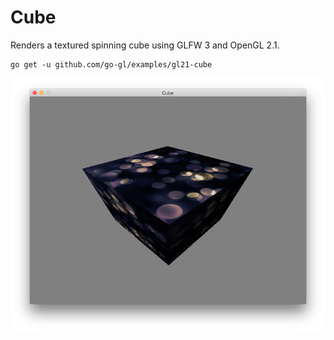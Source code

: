 Cube
====

Renders a textured spinning cube using GLFW 3 and OpenGL 2.1.

```
go get -u github.com/go-gl/examples/gl21-cube
```

![Screenshot](Screenshot.png)
